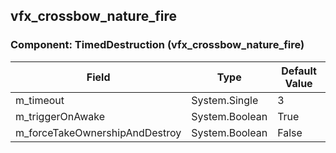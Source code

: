 ## vfx_crossbow_nature_fire

### Component: TimedDestruction (vfx_crossbow_nature_fire)

|Field|Type|Default Value|
|-----|----|-------------|
|m_timeout|System.Single|3|
|m_triggerOnAwake|System.Boolean|True|
|m_forceTakeOwnershipAndDestroy|System.Boolean|False|

